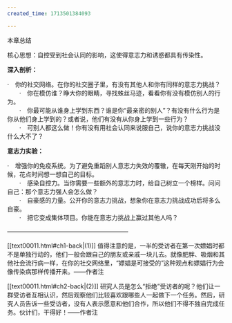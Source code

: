 ```yaml
---
created_time: 1713501384093

---
```

本章总结

核心思想：自控受到社会认同的影响，这使得意志力和诱惑都具有传染性。

**深入剖析：**

·　你的社交网络。在你的社交圈子里，有没有其他人和你有同样的意志力挑战？  
　　·　你在模仿谁？睁大你的眼睛，寻找蛛丝马迹，看看你有没有模仿别人的行为。  
　　·　你最可能从谁身上学到东西？谁是你“最亲密的别人”？有没有什么行为是你从他们身上学到的？或者说，他们有没有从你身上学到一些行为？  
　　·　可别人都这么做！你有没有用社会认同来说服自己，说你的意志力挑战没什么大不了？

**意志力实验：**

·　增强你的免疫系统。为了避免重蹈别人意志力失效的覆辙，在每天刚开始的时候，花点时间想一想自己的目标。  
　　·　感染自控力。当你需要一些额外的意志力时，给自己树立一个榜样。问问自己：那个意志力强人会怎么做？  
　　·　自豪感的力量。公开你的意志力挑战，想象你在意志力挑战成功后将多么自豪。  
　　·　把它变成集体项目。你能在意志力挑战上赢过其他人吗？

————————————————————

[[text00011.html#ch1-back\|(1)]] 值得注意的是，一半的受访者在第一次嫖娼时都不是单独行动的，他们一般会跟自己的朋友或亲戚一块儿去。就像肥胖、吸烟和其他社会流行病一样，在你的社交网络里，“嫖娼是可接受的”这种观点和嫖娼行为会像传染病那样传播开来。——作者注

[[text00011.html#ch2-back\|(2)]] 研究人员是怎么“拒绝”受访者的呢？他们让一群受访者互相认识，然后观察他们比较喜欢跟哪些人一起做下一个任务。然后，研究人员告诉一些受访者，没有人表示愿意和他们合作，所以他们不得不独自完成任务。伙计们，干得好！——作者注